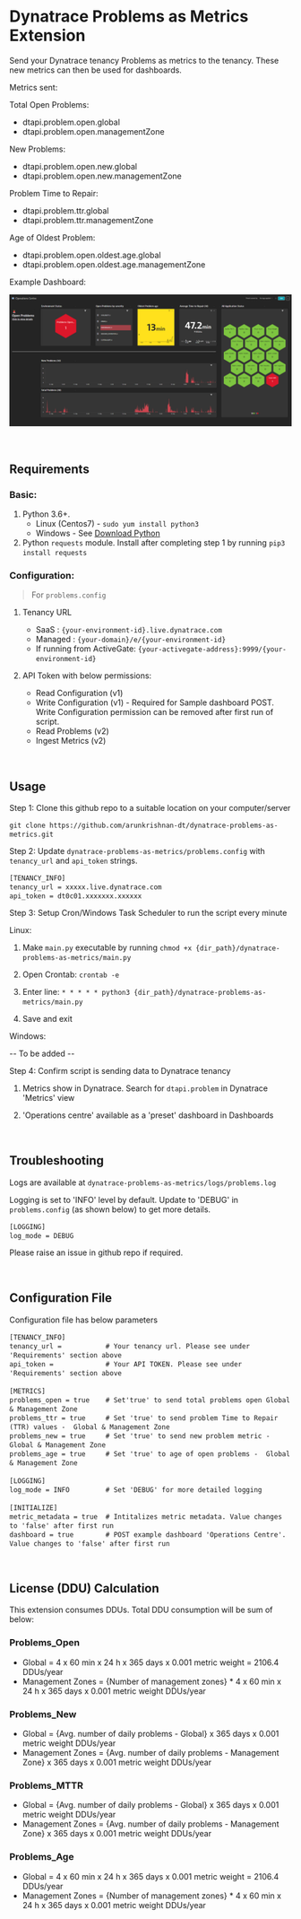 # Dynatrace Problems as Metrics Extension

Send your Dynatrace tenancy Problems as metrics to the tenancy. These new metrics can then be used for dashboards.

Metrics sent:

Total Open Problems:
- dtapi.problem.open.global
- dtapi.problem.open.managementZone

New Problems:
- dtapi.problem.open.new.global
- dtapi.problem.open.new.managementZone

Problem Time to Repair:
- dtapi.problem.ttr.global
- dtapi.problem.ttr.managementZone

Age of Oldest Problem:
- dtapi.problem.open.oldest.age.global
- dtapi.problem.open.oldest.age.managementZone

Example Dashboard:

![Operations Centre](assets/dashboard_operations_centre.png)

<br/>

## Requirements

### Basic:

1. Python 3.6+. 
    - Linux (Centos7) - `sudo yum install python3`
    - Windows - See [Download Python](https://www.python.org/downloads/)
2. Python `requests` module. Install after completing step 1 by running `pip3 install requests`

### Configuration:

> For `problems.config`

1. Tenancy URL
    - SaaS : `{your-environment-id}.live.dynatrace.com`
    - Managed : `{your-domain}/e/{your-environment-id}`    
    - If running from ActiveGate: `{your-activegate-address}:9999/{your-environment-id}`

2. API Token with below permissions:
   - Read Configuration (v1)
   - Write Configuration (v1) - Required for Sample dashboard POST. Write Configuration permission can be removed after first run of script.
   - Read Problems (v2)
   - Ingest Metrics (v2)

<br/>

## Usage

Step 1: Clone this github repo to a suitable location on your computer/server 

    git clone https://github.com/arunkrishnan-dt/dynatrace-problems-as-metrics.git

Step 2: Update `dynatrace-problems-as-metrics/problems.config` with `tenancy_url` and `api_token` strings.

```
[TENANCY_INFO]
tenancy_url = xxxxx.live.dynatrace.com
api_token = dt0c01.xxxxxxx.xxxxxx
```
Step 3: Setup Cron/Windows Task Scheduler to run the script every minute

Linux:

 1. Make `main.py` executable by running `chmod +x {dir_path}/dynatrace-problems-as-metrics/main.py`
 
 2. Open Crontab: `crontab -e`

 3. Enter line: `* * * * * python3 {dir_path}/dynatrace-problems-as-metrics/main.py` 

 4. Save and exit

Windows:

-- To be added --

Step 4: Confirm script is sending data to Dynatrace tenancy

 1. Metrics show in Dynatrace. Search for `dtapi.problem` in Dynatrace 'Metrics' view

 2. 'Operations centre' available as a 'preset' dashboard in Dashboards

<br/>

## Troubleshooting

Logs are available at `dynatrace-problems-as-metrics/logs/problems.log`

Logging is set to 'INFO' level by default. Update to 'DEBUG' in `problems.config` (as shown below) to get more details.

```
[LOGGING]
log_mode = DEBUG
```

Please raise an issue in github repo if required. 

<br/>

## Configuration File

Configuration file has below parameters

```
[TENANCY_INFO]
tenancy_url =           # Your tenancy url. Please see under 'Requirements' section above
api_token =             # Your API TOKEN. Please see under 'Requirements' section above

[METRICS]
problems_open = true    # Set'true' to send total problems open Global & Management Zone
problems_ttr = true     # Set 'true' to send problem Time to Repair (TTR) values -  Global & Management Zone
problems_new = true     # Set 'true' to send new problem metric -  Global & Management Zone
problems_age = true     # Set 'true' to age of open problems -  Global & Management Zone

[LOGGING]
log_mode = INFO         # Set 'DEBUG' for more detailed logging

[INITIALIZE]
metric_metadata = true  # Intitalizes metric metadata. Value changes to 'false' after first run 
dashboard = true        # POST example dashboard 'Operations Centre'. Value changes to 'false' after first run
```

<br/>

## License (DDU) Calculation

This extension consumes DDUs. Total DDU consumption will be sum of below:

### Problems_Open
- Global = 4 x 60 min x 24 h x 365 days x 0.001 metric weight = 2106.4 DDUs/year
- Management Zones = {Number of management zones} * 4 x 60 min x 24 h x 365 days x 0.001 metric weight DDUs/year

### Problems_New
- Global = {Avg. number of daily problems - Global} x 365 days x 0.001 metric weight DDUs/year
- Management Zones = {Avg. number of daily problems - Management Zone} x 365 days x 0.001 metric weight DDUs/year

### Problems_MTTR
- Global = {Avg. number of daily problems - Global} x 365 days x 0.001 metric weight DDUs/year
- Management Zones = {Avg. number of daily problems - Management Zone} x 365 days x 0.001 metric weight DDUs/year

### Problems_Age
- Global = 4 x 60 min x 24 h x 365 days x 0.001 metric weight = 2106.4 DDUs/year
- Management Zones = {Number of management zones} * 4 x 60 min x 24 h x 365 days x 0.001 metric weight DDUs/year

